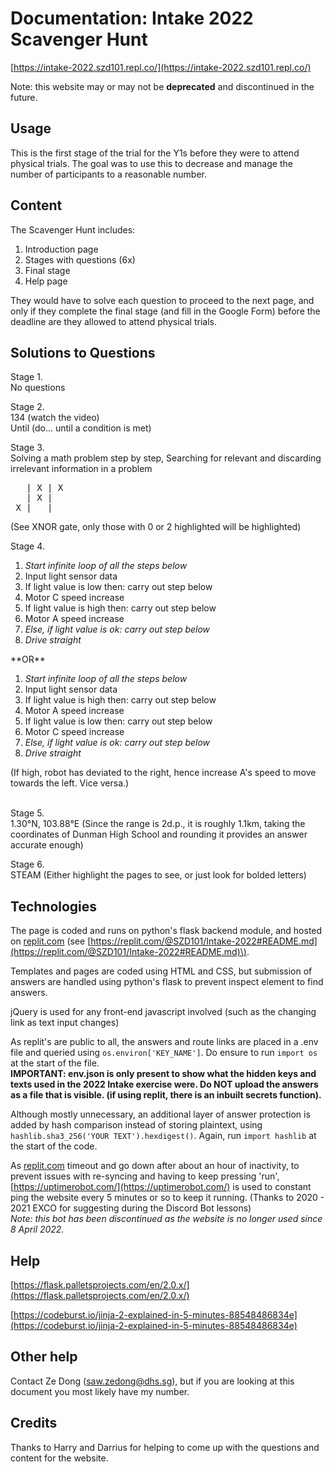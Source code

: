 # Documentation: Intake 2022 Scavenger Hunt

[https://intake-2022.szd101.repl.co/](https://intake-2022.szd101.repl.co/)

Note: this website may or may not be **deprecated** and discontinued in the future.

## Usage

This is the first stage of the trial for the Y1s before they were to attend physical trials. 
The goal was to use this to decrease and manage the number of participants to a reasonable number.

## Content

The Scavenger Hunt includes:
<ol>
	<li>Introduction page</li>
	<li>Stages with questions (6x)</li>
	<li>Final stage</li>
	<li>Help page</li>
</ol> 
They would have to solve each question to proceed to the next page, and only if they complete the final stage (and fill in the Google Form) before the deadline are they allowed to attend physical trials.

## Solutions to Questions

Stage 1.<br>
No questions

Stage 2.<br>
134 (watch the video)  
Until (do... until a condition is met)

Stage 3.<br>
Solving a math problem step by step, Searching for relevant and discarding irrelevant information in a problem<br>
<pre>
&nbsp;&nbsp;&nbsp;| X | X
&nbsp;&nbsp;&nbsp;| X |&nbsp;&nbsp;&nbsp;
&nbsp;X |&nbsp;&nbsp;&nbsp;|&nbsp;&nbsp;&nbsp;
</pre>
(See XNOR gate, only those with 0 or 2 highlighted will be highlighted)

Stage 4.<br>
<ol>
	<li><em>Start infinite loop of all the steps below</em></li>
	<li> Input light sensor data </li>
	<li> If light value is low then: carry out step below </li>
	<li> Motor C speed increase </li>
	<li> If light value is high then: carry out step below </li>
	<li> Motor A speed increase </li>
	<li><em>Else, if light value is ok: carry out step below</em></li>
	<li><em>Drive straight</em></li>
</ol> 
**OR**<br>
<ol>
	<li><em>Start infinite loop of all the steps below</em></li>
	<li> Input light sensor data </li>
	<li> If light value is high then: carry out step below </li>
	<li> Motor A speed increase </li>
	<li> If light value is low then: carry out step below </li>
	<li> Motor C speed increase </li>
	<li><em>Else, if light value is ok: carry out step below</em></li>
	<li><em>Drive straight</em></li>
</ol>
(If high, robot has deviated to the right, hence increase A's speed to move towards the left. Vice versa.)<br><br>

Stage 5.<br>
1.30°N, 103.88°E (Since the range is 2d.p., it is roughly 1.1km, taking the coordinates of Dunman High School and rounding it provides an answer accurate enough)

Stage 6.<br>
STEAM (Either highlight the pages to see, or just look for bolded letters)

## Technologies

The page is coded and runs on python's flask backend module, and hosted on [replit.com](replit.com) \(see [https://replit.com/@SZD101/Intake-2022#README.md](https://replit.com/@SZD101/Intake-2022#README.md)\).

Templates and pages are coded using HTML and CSS, but submission of answers are handled using python's flask to prevent inspect element to find answers.

jQuery is used for any front-end javascript involved (such as the changing link as text input changes)

As replit's are public to all, the answers and route links are placed in a .env file and queried using `os.environ['KEY_NAME']`. Do ensure to run `import os` at the start of the file.  
**IMPORTANT: env.json is only present to show what the hidden keys and texts used in the 2022 Intake exercise were. Do NOT upload the answers as a file that is visible. (if using replit, there is an inbuilt secrets function).**

Although mostly unnecessary, an additional layer of answer protection is added by hash comparison instead of storing plaintext, using `hashlib.sha3_256('YOUR TEXT').hexdigest()`. Again, run `import hashlib` at the start of the code.

As [replit.com](replit.com) timeout and go down after about an hour of inactivity, to prevent issues with re-syncing and having to keep pressing 'run', [https://uptimerobot.com/](https://uptimerobot.com/) is used to constant ping the website every 5 minutes or so to keep it running. (Thanks to 2020 - 2021 EXCO for suggesting during the Discord Bot lessons)  
*Note: this bot has been discontinued as the website is no longer used since 8 April 2022.*

## Help
[https://flask.palletsprojects.com/en/2.0.x/](https://flask.palletsprojects.com/en/2.0.x/)

[https://codeburst.io/jinja-2-explained-in-5-minutes-88548486834e](https://codeburst.io/jinja-2-explained-in-5-minutes-88548486834e)

## Other help

Contact Ze Dong (saw.zedong@dhs.sg), but if you are looking at this document you most likely have my number.

## Credits

Thanks to Harry and Darrius for helping to come up with the questions and content for the website.